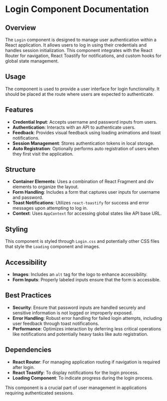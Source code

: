 # Login Component Documentation

## Overview

The `Login` component is designed to manage user authentication within a React application. It allows users to log in using their credentials and handles session initialization. This component integrates with the React Router for navigation, React Toastify for notifications, and custom hooks for global state management.

## Usage

The component is used to provide a user interface for login functionality. It should be placed at the route where users are expected to authenticate.

## Features

- **Credential Input**: Accepts username and password inputs from users.
- **Authentication**: Interacts with an API to authenticate users.
- **Feedback**: Provides visual feedback using loading animations and toast notifications.
- **Session Management**: Stores authentication tokens in local storage.
- **Auto Registration**: Optionally performs auto registration of users when they first visit the application.

## Structure

- **Container Elements**: Uses a combination of React Fragment and div elements to organize the layout.
- **Form Handling**: Includes a form that captures user inputs for username and password.
- **Toast Notifications**: Utilizes `react-toastify` for success and error messages upon attempting to log in.
- **Context**: Uses `AppContext` for accessing global states like API base URL.

## Styling

This component is styled through `Login.css` and potentially other CSS files that style the `Loading` component and images.

## Accessibility

- **Images**: Includes an `alt` tag for the logo to enhance accessibility.
- **Form Inputs**: Properly labeled inputs ensure that the form is accessible.

## Best Practices

- **Security**: Ensure that password inputs are handled securely and sensitive information is not logged or improperly exposed.
- **Error Handling**: Robust error handling for failed login attempts, including user feedback through toast notifications.
- **Performance**: Optimizes interaction by deferring less critical operations like notifications and potentially heavy tasks like auto registration.

## Dependencies

- **React Router**: For managing application routing if navigation is required after login.
- **React Toastify**: To display notifications for the login process.
- **Loading Component**: To indicate progress during the login process.

This component is a crucial part of user management in applications requiring authenticated sessions.
